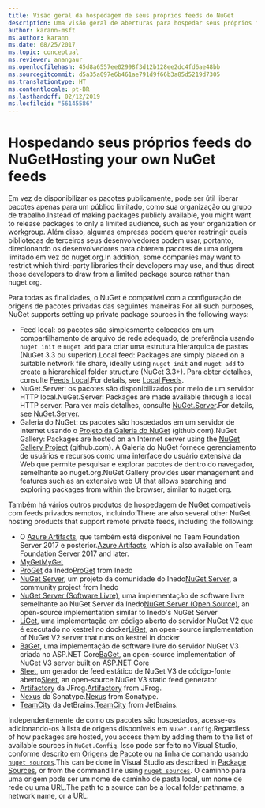 ```yaml
---
title: Visão geral da hospedagem de seus próprios feeds do NuGet
description: Uma visão geral de aberturas para hospedar seus próprios feeds de pacote do NuGet ou galerias localmente ou remotamente.
author: karann-msft
ms.author: karann
ms.date: 08/25/2017
ms.topic: conceptual
ms.reviewer: anangaur
ms.openlocfilehash: 45d8a6557ee02998f3d12b128ee2dc4fd6ae48bb
ms.sourcegitcommit: d5a35a097e6b461ae791d9f66b3a85d5219d7305
ms.translationtype: HT
ms.contentlocale: pt-BR
ms.lasthandoff: 02/12/2019
ms.locfileid: "56145586"
---
```

# <a name="hosting-your-own-nuget-feeds"></a><span data-ttu-id="b2213-103">Hospedando seus próprios feeds do NuGet</span><span class="sxs-lookup"><span data-stu-id="b2213-103">Hosting your own NuGet feeds</span></span>

<span data-ttu-id="b2213-104">Em vez de disponibilizar os pacotes publicamente, pode ser útil liberar pacotes apenas para um público limitado, como sua organização ou grupo de trabalho.</span><span class="sxs-lookup"><span data-stu-id="b2213-104">Instead of making packages publicly available, you might want to release packages to only a limited audience, such as your organization or workgroup.</span></span> <span data-ttu-id="b2213-105">Além disso, algumas empresas podem querer restringir quais bibliotecas de terceiros seus desenvolvedores podem usar, portanto, direcionando os desenvolvedores para obterem pacotes de uma origem limitado em vez do nuget.org.</span><span class="sxs-lookup"><span data-stu-id="b2213-105">In addition, some companies may want to restrict which third-party libraries their developers may use, and thus direct those developers to draw from a limited package source rather than nuget.org.</span></span>

<span data-ttu-id="b2213-106">Para todas as finalidades, o NuGet é compatível com a configuração de origens de pacotes privadas das seguintes maneiras:</span><span class="sxs-lookup"><span data-stu-id="b2213-106">For all such purposes, NuGet supports setting up private package sources in the following ways:</span></span>

- <span data-ttu-id="b2213-107">Feed local: os pacotes são simplesmente colocados em um compartilhamento de arquivo de rede adequado, de preferência usando `nuget init` e `nuget add` para criar uma estrutura hierárquica de pastas (NuGet 3.3 ou superior).</span><span class="sxs-lookup"><span data-stu-id="b2213-107">Local feed: Packages are simply placed on a suitable network file share, ideally using `nuget init` and `nuget add` to create a hierarchical folder structure (NuGet 3.3+).</span></span> <span data-ttu-id="b2213-108">Para obter detalhes, consulte [Feeds Local](../hosting-packages/local-feeds.md).</span><span class="sxs-lookup"><span data-stu-id="b2213-108">For details, see [Local Feeds](../hosting-packages/local-feeds.md).</span></span>
- <span data-ttu-id="b2213-109">NuGet.Server: os pacotes são disponibilizados por meio de um servidor HTTP local.</span><span class="sxs-lookup"><span data-stu-id="b2213-109">NuGet.Server: Packages are made available through a local HTTP server.</span></span> <span data-ttu-id="b2213-110">Para ver mais detalhes, consulte [NuGet.Server](../hosting-packages/nuget-server.md).</span><span class="sxs-lookup"><span data-stu-id="b2213-110">For details, see [NuGet.Server](../hosting-packages/nuget-server.md).</span></span>
- <span data-ttu-id="b2213-111">Galeria do NuGet: os pacotes são hospedados em um servidor de Internet usando o [Projeto da Galeria do NuGet](https://github.com/NuGet/NuGetGallery#build-and-run-the-gallery-in-arbitrary-number-easy-steps) (github.com).</span><span class="sxs-lookup"><span data-stu-id="b2213-111">NuGet Gallery: Packages are hosted on an Internet server using the [NuGet Gallery Project](https://github.com/NuGet/NuGetGallery#build-and-run-the-gallery-in-arbitrary-number-easy-steps) (github.com).</span></span> <span data-ttu-id="b2213-112">A Galeria do NuGet fornece gerenciamento de usuários e recursos como uma interface do usuário extensiva da Web que permite pesquisar e explorar pacotes de dentro do navegador, semelhante ao nuget.org.</span><span class="sxs-lookup"><span data-stu-id="b2213-112">NuGet Gallery provides user management and features such as an extensive web UI that allows searching and exploring packages from within the browser, similar to nuget.org.</span></span>

<span data-ttu-id="b2213-113">Também há vários outros produtos de hospedagem de NuGet compatíveis com feeds privados remotos, incluindo:</span><span class="sxs-lookup"><span data-stu-id="b2213-113">There are also several other NuGet hosting products that support remote private feeds, including the following:</span></span>

- <span data-ttu-id="b2213-114">O [Azure Artifacts](https://www.visualstudio.com/docs/package/nuget/publish), que também está disponível no Team Foundation Server 2017 e posterior.</span><span class="sxs-lookup"><span data-stu-id="b2213-114">[Azure Artifacts](https://www.visualstudio.com/docs/package/nuget/publish), which is also available on Team Foundation Server 2017 and later.</span></span>
- [<span data-ttu-id="b2213-115">MyGet</span><span class="sxs-lookup"><span data-stu-id="b2213-115">MyGet</span></span>](http://myget.org)
- <span data-ttu-id="b2213-116">[ProGet](http://inedo.com/proget) da Inedo</span><span class="sxs-lookup"><span data-stu-id="b2213-116">[ProGet](http://inedo.com/proget) from Inedo</span></span>
- <span data-ttu-id="b2213-117">[NuGet Server](http://nugetserver.net/), um projeto da comunidade do Inedo</span><span class="sxs-lookup"><span data-stu-id="b2213-117">[NuGet Server](http://nugetserver.net/), a community project from Inedo</span></span>
- <span data-ttu-id="b2213-118">[NuGet Server (Software Livre)](http://nuget-server.net), uma implementação de software livre semelhante ao NuGet Server da Inedo</span><span class="sxs-lookup"><span data-stu-id="b2213-118">[NuGet Server (Open Source)](http://nuget-server.net), an open-source implementation similar to Inedo's NuGet Server</span></span>
- <span data-ttu-id="b2213-119">[LiGet](https://github.com/ai-traders/liget), uma implementação em código aberto do servidor NuGet V2 que é executado no kestrel no docker</span><span class="sxs-lookup"><span data-stu-id="b2213-119">[LiGet](https://github.com/ai-traders/liget), an open-source implementation of NuGet V2 server that runs on kestrel in docker</span></span>
- <span data-ttu-id="b2213-120">[BaGet](https://github.com/loic-sharma/BaGet), uma implementação de software livre do servidor NuGet V3 criada no ASP.NET Core</span><span class="sxs-lookup"><span data-stu-id="b2213-120">[BaGet](https://github.com/loic-sharma/BaGet), an open-source implementation of NuGet V3 server built on ASP.NET Core</span></span>
- <span data-ttu-id="b2213-121">[Sleet](https://github.com/emgarten/sleet), um gerador de feed estático de NuGet V3 de código-fonte aberto</span><span class="sxs-lookup"><span data-stu-id="b2213-121">[Sleet](https://github.com/emgarten/sleet), an open-source NuGet V3 static feed generator</span></span>
- <span data-ttu-id="b2213-122">[Artifactory](https://www.jfrog.com/artifactory/) da JFrog.</span><span class="sxs-lookup"><span data-stu-id="b2213-122">[Artifactory](https://www.jfrog.com/artifactory/) from JFrog.</span></span>
- <span data-ttu-id="b2213-123">[Nexus](http://www.sonatype.org/nexus/) da Sonatype.</span><span class="sxs-lookup"><span data-stu-id="b2213-123">[Nexus](http://www.sonatype.org/nexus/) from Sonatype.</span></span>
- <span data-ttu-id="b2213-124">[TeamCity](https://www.jetbrains.com/teamcity/) da JetBrains.</span><span class="sxs-lookup"><span data-stu-id="b2213-124">[TeamCity](https://www.jetbrains.com/teamcity/) from JetBrains.</span></span>

<span data-ttu-id="b2213-125">Independentemente de como os pacotes são hospedados, acesse-os adicionando-os à lista de origens disponíveis em `NuGet.Config`.</span><span class="sxs-lookup"><span data-stu-id="b2213-125">Regardless of how packages are hosted, you access them by adding them to the list of available sources in `NuGet.Config`.</span></span> <span data-ttu-id="b2213-126">Isso pode ser feito no Visual Studio, conforme descrito em [Origens de Pacote](../tools/package-manager-ui.md#package-sources) ou na linha de comando usando [`nuget sources`](../tools/cli-ref-sources.md).</span><span class="sxs-lookup"><span data-stu-id="b2213-126">This can be done in Visual Studio as described in [Package Sources](../tools/package-manager-ui.md#package-sources), or from the command line using [`nuget sources`](../tools/cli-ref-sources.md).</span></span> <span data-ttu-id="b2213-127">O caminho para uma origem pode ser um nome de caminho de pasta local, um nome de rede ou uma URL.</span><span class="sxs-lookup"><span data-stu-id="b2213-127">The path to a source can be a local folder pathname, a network name, or a URL.</span></span>

